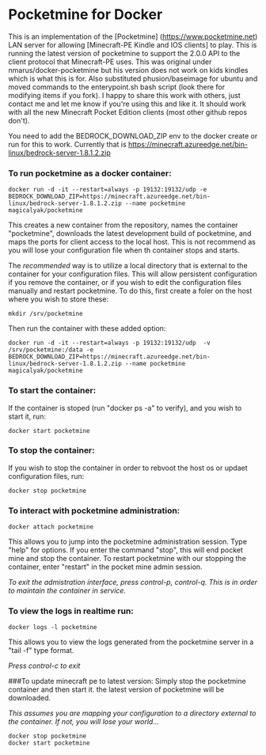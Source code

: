 # Pocketmine for Docker

This is an implementation of the [Pocketmine] (https://www.pocketmine.net) LAN server for allowing [Minecraft-PE Kindle and IOS clients] to play. This is running the latest  version of pocketmine to support the 2.0.0 API to the client protocol that Minecraft-PE uses. 
This was original under nmarus/docker-pocketmine but his version does not work on kids kindles which is what this is for. Also substituted phusion/baseimage for ubuntu and moved commands to the enterypoint.sh bash script (look there for modifying items if you fork). I happy to share this work with others, just contact me and let me know if you're using this and like it.  It should work with all the new Minecraft Pocket Edition clients (most other github repos don't).

You need to add the BEDROCK_DOWNLOAD_ZIP env to the docker create or run for this to work.  Currently that is https://minecraft.azureedge.net/bin-linux/bedrock-server-1.8.1.2.zip

### To run pocketmine as a docker container:

    docker run -d -it --restart=always -p 19132:19132/udp -e BEDROCK_DOWNLOAD_ZIP=https://minecraft.azureedge.net/bin-linux/bedrock-server-1.8.1.2.zip --name pocketmine magicalyak/pocketmine
    
This creates a new container from the repository, names the container "pocketmine", downloads the latest development build of pocketmine, and maps the ports for client access to the local host. This is not recommend as you will lose your configuration file when th container stops and starts. 
    
The *recommended* way is to utilize a local directory that is external to the container for your configuration files. This will allow persistent configuration if you remove the container, or if you wish to edit the configuration files manually and restart pocketmine. To do this, first create a foler on the host where you wish to store these:

    mkdir /srv/pocketmine
    
Then run the container with these added option:

    docker run -d -it --restart=always -p 19132:19132/udp  -v /srv/pocketmine:/data -e BEDROCK_DOWNLOAD_ZIP=https://minecraft.azureedge.net/bin-linux/bedrock-server-1.8.1.2.zip --name pocketmine magicalyak/pocketmine

### To start the container:
If the container is stoped (run "docker ps -a" to verify), and you wish to start it, run: 

    docker start pocketmine

### To stop the container:
If you wish to stop the container in order to rebvoot the host os or updaet configuration files, run:

    docker stop pocketmine

### To interact with pocketmine administration:

    docker attach pocketmine
    
This allows you to jump into the pocketmine administration session. Type "help" for options. If you enter the command "stop", this will end pocket mine and stop the container. To restart pocketmine with our stopping the container, enter "restart" in the pocket mine admin session.
    
*To exit the admistration interface, press control-p, control-q. This is in order to maintain the container in service.*

### To view the logs in realtime run:

    docker logs -l pocketmine
    
This allows you to view the logs generated from the pocketmine server in a "tail -f" type format. 
    
*Press control-c to exit*

###To update minecraft pe to latest version:
Simply stop the pocketmine container and then start it. the latest version of pocketmine will be downloaded. 

*This assumes you are mapping your configuration to a directory external to the container. If not, you will lose your world...*

    docker stop pocketmine
    docker start pocketmine
